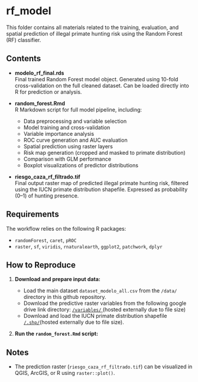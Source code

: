 # rf_model

This folder contains all materials related to the training, evaluation, and spatial prediction of illegal primate hunting risk using the Random Forest (RF) classifier.

## Contents

- **modelo_rf_final.rds**  
  Final trained Random Forest model object. Generated using 10-fold cross-validation on the full cleaned dataset. Can be loaded directly into R for prediction or analysis.

- **random_forest.Rmd**  
  R Markdown script for full model pipeline, including:
  - Data preprocessing and variable selection
  - Model training and cross-validation
  - Variable importance analysis
  - ROC curve generation and AUC evaluation
  - Spatial prediction using raster layers
  - Risk map generation (cropped and masked to primate distribution)
  - Comparison with GLM performance
  - Boxplot visualizations of predictor distributions

- **riesgo_caza_rf_filtrado.tif**  
  Final output raster map of predicted illegal primate hunting risk, filtered using the IUCN primate distribution shapefile. Expressed as probability (0–1) of hunting presence.

## Requirements

The workflow relies on the following R packages:
- `randomForest`, `caret`, `pROC`
- `raster`, `sf`, `viridis`, `rnaturalearth`, `ggplot2`, `patchwork`, `dplyr`

## How to Reproduce

1. **Download and prepare input data:**
   - Load the main dataset `dataset_modelo_all.csv` from the `/data/` directory in this github repository.
   - Download the predictive raster variables from the following google drive link directory: [`/variables/` ](https://drive.google.com/drive/folders/13ENit3NzjQ8nZb11pIet4NIscoZD0vE1?usp=share_link) (hosted externally due to file size)
   - Download and load the IUCN primate distribution shapefile  [`/.shp/`](https://drive.google.com/drive/folders/12v32ctX-P9l-fV5P1VM1j9vdchSndkYD?usp=sharing)(hosted externally due to file size).

2. **Run the `random_forest.Rmd` script:**


## Notes

- The prediction raster (`riesgo_caza_rf_filtrado.tif`) can be visualized in QGIS, ArcGIS, or R using `raster::plot()`.

